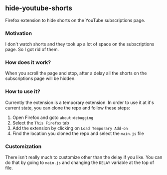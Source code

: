 ## hide-youtube-shorts

Firefox extension to hide shorts on the YouTube subscriptions page.

### Motivation

I don't watch shorts and they took up a lot of space on the subscriptions page. So I got rid of them.

### How does it work?

When you scroll the page and stop, after a delay all the shorts on the subscriptions page will be hidden.

### How to use it?

Currently the extension is a temporary extension. In order to use it at it's current state, you can clone the repo and follow these steps:

1. Open Firefox and goto `about:debugging`
2. Select the `This Firefox` tab
3. Add the extension by clicking on `Load Temporary Add-on`
4. Find the location you cloned the repo and select the `main.js` file

### Customization

There isn't really much to customize other than the delay if you like. You can do that by going to `main.js` and changing the `DELAY` variable at the top of file.
